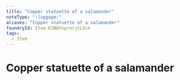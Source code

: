 ```yaml
---
title: "Copper statuette of a salamander"
noteType: ":luggage:"
aliases: "Copper statuette of a salamander"
foundryId: Item.K3B8YnprnrjtL5ch
tags:
  - Item
---
```


# Copper statuette of a salamander
